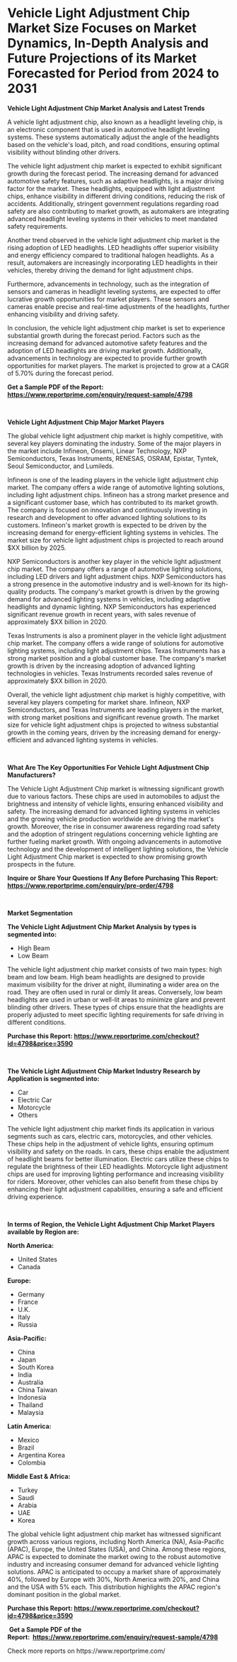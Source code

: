 <p><h1>Vehicle Light Adjustment Chip Market Size Focuses on Market Dynamics, In-Depth Analysis and Future Projections of its Market Forecasted for Period from 2024 to 2031</h1></p><p><strong>Vehicle Light Adjustment Chip Market Analysis and Latest Trends</strong></p>
<p><p>A vehicle light adjustment chip, also known as a headlight leveling chip, is an electronic component that is used in automotive headlight leveling systems. These systems automatically adjust the angle of the headlights based on the vehicle's load, pitch, and road conditions, ensuring optimal visibility without blinding other drivers.</p><p>The vehicle light adjustment chip market is expected to exhibit significant growth during the forecast period. The increasing demand for advanced automotive safety features, such as adaptive headlights, is a major driving factor for the market. These headlights, equipped with light adjustment chips, enhance visibility in different driving conditions, reducing the risk of accidents. Additionally, stringent government regulations regarding road safety are also contributing to market growth, as automakers are integrating advanced headlight leveling systems in their vehicles to meet mandated safety requirements.</p><p>Another trend observed in the vehicle light adjustment chip market is the rising adoption of LED headlights. LED headlights offer superior visibility and energy efficiency compared to traditional halogen headlights. As a result, automakers are increasingly incorporating LED headlights in their vehicles, thereby driving the demand for light adjustment chips.</p><p>Furthermore, advancements in technology, such as the integration of sensors and cameras in headlight leveling systems, are expected to offer lucrative growth opportunities for market players. These sensors and cameras enable precise and real-time adjustments of the headlights, further enhancing visibility and driving safety.</p><p>In conclusion, the vehicle light adjustment chip market is set to experience substantial growth during the forecast period. Factors such as the increasing demand for advanced automotive safety features and the adoption of LED headlights are driving market growth. Additionally, advancements in technology are expected to provide further growth opportunities for market players. The market is projected to grow at a CAGR of 5.70% during the forecast period.</p></p>
<p><strong>Get a Sample PDF of the Report:&nbsp; <a href="https://www.reportprime.com/enquiry/request-sample/4798">https://www.reportprime.com/enquiry/request-sample/4798</a></strong></p>
<p>&nbsp;</p>
<p><strong>Vehicle Light Adjustment Chip Major Market Players</strong></p>
<p><p>The global vehicle light adjustment chip market is highly competitive, with several key players dominating the industry. Some of the major players in the market include Infineon, Onsemi, Linear Technology, NXP Semiconductors, Texas Instruments, RENESAS, OSRAM, Epistar, Tyntek, Seoul Semiconductor, and Lumileds.</p><p>Infineon is one of the leading players in the vehicle light adjustment chip market. The company offers a wide range of automotive lighting solutions, including light adjustment chips. Infineon has a strong market presence and a significant customer base, which has contributed to its market growth. The company is focused on innovation and continuously investing in research and development to offer advanced lighting solutions to its customers. Infineon's market growth is expected to be driven by the increasing demand for energy-efficient lighting systems in vehicles. The market size for vehicle light adjustment chips is projected to reach around $XX billion by 2025.</p><p>NXP Semiconductors is another key player in the vehicle light adjustment chip market. The company offers a range of automotive lighting solutions, including LED drivers and light adjustment chips. NXP Semiconductors has a strong presence in the automotive industry and is well-known for its high-quality products. The company's market growth is driven by the growing demand for advanced lighting systems in vehicles, including adaptive headlights and dynamic lighting. NXP Semiconductors has experienced significant revenue growth in recent years, with sales revenue of approximately $XX billion in 2020.</p><p>Texas Instruments is also a prominent player in the vehicle light adjustment chip market. The company offers a wide range of solutions for automotive lighting systems, including light adjustment chips. Texas Instruments has a strong market position and a global customer base. The company's market growth is driven by the increasing adoption of advanced lighting technologies in vehicles. Texas Instruments recorded sales revenue of approximately $XX billion in 2020.</p><p>Overall, the vehicle light adjustment chip market is highly competitive, with several key players competing for market share. Infineon, NXP Semiconductors, and Texas Instruments are leading players in the market, with strong market positions and significant revenue growth. The market size for vehicle light adjustment chips is projected to witness substantial growth in the coming years, driven by the increasing demand for energy-efficient and advanced lighting systems in vehicles.</p></p>
<p>&nbsp;</p>
<p><strong>What Are The Key Opportunities For Vehicle Light Adjustment Chip Manufacturers?</strong></p>
<p><p>The Vehicle Light Adjustment Chip market is witnessing significant growth due to various factors. These chips are used in automobiles to adjust the brightness and intensity of vehicle lights, ensuring enhanced visibility and safety. The increasing demand for advanced lighting systems in vehicles and the growing vehicle production worldwide are driving the market's growth. Moreover, the rise in consumer awareness regarding road safety and the adoption of stringent regulations concerning vehicle lighting are further fueling market growth. With ongoing advancements in automotive technology and the development of intelligent lighting solutions, the Vehicle Light Adjustment Chip market is expected to show promising growth prospects in the future.</p></p>
<p><strong>Inquire or Share Your Questions If Any Before Purchasing This Report: <a href="https://www.reportprime.com/enquiry/pre-order/4798">https://www.reportprime.com/enquiry/pre-order/4798</a></strong></p>
<p>&nbsp;</p>
<p><strong>Market Segmentation</strong></p>
<p><strong>The Vehicle Light Adjustment Chip Market Analysis by types is segmented into:</strong></p>
<p><ul><li>High Beam</li><li>Low Beam</li></ul></p>
<p><p>The vehicle light adjustment chip market consists of two main types: high beam and low beam. High beam headlights are designed to provide maximum visibility for the driver at night, illuminating a wider area on the road. They are often used in rural or dimly lit areas. Conversely, low beam headlights are used in urban or well-lit areas to minimize glare and prevent blinding other drivers. These types of chips ensure that the headlights are properly adjusted to meet specific lighting requirements for safe driving in different conditions.</p></p>
<p><strong>Purchase this Report:&nbsp;<a href="https://www.reportprime.com/checkout?id=4798&price=3590">https://www.reportprime.com/checkout?id=4798&price=3590</a></strong></p>
<p>&nbsp;</p>
<p><strong>The Vehicle Light Adjustment Chip Market Industry Research by Application is segmented into:</strong></p>
<p><ul><li>Car</li><li>Electric Car</li><li>Motorcycle</li><li>Others</li></ul></p>
<p><p>The vehicle light adjustment chip market finds its application in various segments such as cars, electric cars, motorcycles, and other vehicles. These chips help in the adjustment of vehicle lights, ensuring optimum visibility and safety on the roads. In cars, these chips enable the adjustment of headlight beams for better illumination. Electric cars utilize these chips to regulate the brightness of their LED headlights. Motorcycle light adjustment chips are used for improving lighting performance and increasing visibility for riders. Moreover, other vehicles can also benefit from these chips by enhancing their light adjustment capabilities, ensuring a safe and efficient driving experience.</p></p>
<p>&nbsp;</p>
<p><strong>In terms of Region, the Vehicle Light Adjustment Chip Market Players available by Region are:</strong></p>
<p>
    <p> <strong> North America: </strong>
        <ul>
            <li>United States</li>
            <li>Canada</li>
        </ul>
        </p> 
    <p> <strong> Europe: </strong>
        <ul>
            <li>Germany</li>
            <li>France</li>
            <li>U.K.</li>
            <li>Italy</li>
            <li>Russia</li>
        </ul>
        </p> 
    <p> <strong> Asia-Pacific: </strong>
        <ul>
            <li>China</li>
            <li>Japan</li>
            <li>South Korea</li>
            <li>India</li>
            <li>Australia</li>
            <li>China Taiwan</li>
            <li>Indonesia</li>
            <li>Thailand</li>
            <li>Malaysia</li>
        </ul>
        </p> 
    <p> <strong> Latin America: </strong>
        <ul>
            <li>Mexico</li>
            <li>Brazil</li>
            <li>Argentina Korea</li>
            <li>Colombia</li>
        </ul>
        </p> 
    <p> <strong> Middle East & Africa: </strong>
        <ul>
            <li>Turkey</li>
            <li>Saudi</li>
            <li>Arabia</li>
            <li>UAE</li>
            <li>Korea</li>
        </ul>
    </p>
    </p>
<p><p>The global vehicle light adjustment chip market has witnessed significant growth across various regions, including North America (NA), Asia-Pacific (APAC), Europe, the United States (USA), and China. Among these regions, APAC is expected to dominate the market owing to the robust automotive industry and increasing consumer demand for advanced vehicle lighting solutions. APAC is anticipated to occupy a market share of approximately 40%, followed by Europe with 30%, North America with 20%, and China and the USA with 5% each. This distribution highlights the APAC region's dominant position in the global market.</p></p>
<p><strong>Purchase this Report: <a href="https://www.reportprime.com/checkout?id=4798&price=3590">https://www.reportprime.com/checkout?id=4798&price=3590</a></strong></p>
<p>&nbsp;<strong>Get a Sample PDF of the Report:&nbsp;&nbsp;<a href="https://www.reportprime.com/enquiry/request-sample/4798">https://www.reportprime.com/enquiry/request-sample/4798</a></strong></p>
<p><strong></strong></p>
<p>Check more reports on https://www.reportprime.com/</p>